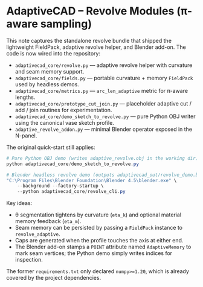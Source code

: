 # AdaptiveCAD – Revolve Modules (π-aware sampling)

This note captures the standalone revolve bundle that shipped the lightweight
FieldPack, adaptive revolve helper, and Blender add-on. The code is now wired
into the repository:

- `adaptivecad_core/revolve.py` — adaptive revolve helper with curvature and
  seam memory support.
- `adaptivecad_core/fields.py` — portable curvature + memory `FieldPack` used by
  headless demos.
- `adaptivecad_core/metrics.py` — `arc_len_adaptive` metric for π-aware lengths.
- `adaptivecad_core/prototype_cut_join.py` — placeholder adaptive cut / add /
  join routines for experimentation.
- `adaptivecad_core/demo_sketch_to_revolve.py` — pure Python OBJ writer using the
  canonical vase sketch profile.
- `adaptive_revolve_addon.py` — minimal Blender operator exposed in the N-panel.

The original quick-start still applies:

```powershell
# Pure Python OBJ demo (writes adaptive_revolve.obj in the working dir)
python adaptivecad_core/demo_sketch_to_revolve.py

# Blender headless revolve demo (outputs adaptivecad_out/revolve_demo.blend)
"C:\Program Files\Blender Foundation\Blender 4.5\blender.exe" \
    --background --factory-startup \
    --python adaptivecad_core/revolve_cli.py
```

Key ideas:

- θ segmentation tightens by curvature (`eta_k`) and optional material memory
  feedback (`eta_m`).
- Seam memory can be persisted by passing a `FieldPack` instance to
  `revolve_adaptive`.
- Caps are generated when the profile touches the axis at either end.
- The Blender add-on stamps a `POINT` attribute named `AdaptiveMemory` to mark
  seam vertices; the Python demo simply writes indices for inspection.

The former `requirements.txt` only declared `numpy>=1.20`, which is already
covered by the project dependencies.

